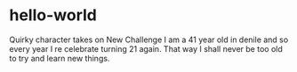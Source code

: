 # hello-world
Quirky character takes on New Challenge
I am a 41 year old in denile and so every year I re celebrate turning 21 again. 
That way I shall never be too old to try and learn new things.
